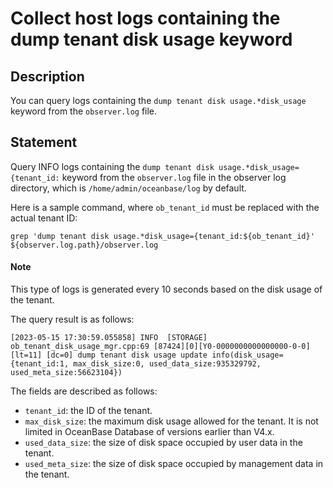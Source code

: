 # Collect host logs containing the dump tenant disk usage keyword

## Description

You can query logs containing the `dump tenant disk usage.*disk_usage` keyword from the `observer.log` file.

## Statement

Query INFO logs containing the `dump tenant disk usage.*disk_usage={tenant_id:` keyword from the `observer.log` file in the observer log directory, which is `/home/admin/oceanbase/log` by default.

Here is a sample command, where `ob_tenant_id` must be replaced with the actual tenant ID:

```shell
grep 'dump tenant disk usage.*disk_usage={tenant_id:${ob_tenant_id}' ${observer.log.path}/observer.log
```

<main id="notice" type='explain'>
<h4>Note</h4>
This type of logs is generated every 10 seconds based on the disk usage of the tenant.
</main>

The query result is as follows:

```shell
[2023-05-15 17:30:59.055858] INFO  [STORAGE] ob_tenant_disk_usage_mgr.cpp:69 [87424][0][Y0-0000000000000000-0-0] [lt=11] [dc=0] dump tenant disk usage update info(disk_usage={tenant_id:1, max_disk_size:0, used_data_size:935329792, used_meta_size:56623104})  
```

The fields are described as follows:

* `tenant_id`: the ID of the tenant.
* `max_disk_size`: the maximum disk usage allowed for the tenant. It is not limited in OceanBase Database of versions earlier than V4.x.
* `used_data_size`: the size of disk space occupied by user data in the tenant.
* `used_meta_size`: the size of disk space occupied by management data in the tenant.

